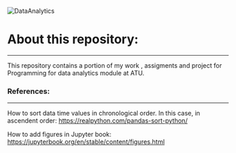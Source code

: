 
![DataAnalytics](https://media.istockphoto.com/id/913219882/photo/financial-graph-on-technology-abstract-background.jpg?s=612x612&w=0&k=20&c=0P0vbPiPsHOH_uzZEzL6CmpZwIDIArtNj_PsQVwxkEM=)



# About this repository:
***


This repository contains a portion of my work , assigments and project for Programming for data analytics module at ATU.

### References:
***
How to sort data time values in chronological order. In this case, in ascendent order:
https://realpython.com/pandas-sort-python/

How to add figures in Jupyter book:
https://jupyterbook.org/en/stable/content/figures.html

